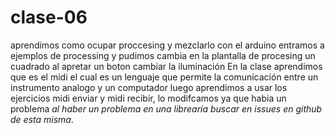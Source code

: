 # clase-06
aprendimos como ocupar proccesing y mezclarlo con el arduino 
entramos a ejemplos de processing y pudimos cambia en la plantalla de procesing un cuadrado al apretar un boton cambiar la iluminación
En la clase aprendimos que es el midi  el cual es un lenguaje que permite la comunicación entre un instrumento  analogo y un computador
luego aprendimos a usar los ejercicios midi enviar y midi recibir, lo modifcamos ya que habia un problema *al haber un problema en una librearia buscar en issues en github de esta misma*.
